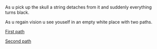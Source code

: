 As u pick up the skull a string detaches from it and suddenly everything turns black.

As u regain vision u see youself in an empty white place with two paths.

[First path](first/first.md)

[Second path](second/second.md)